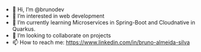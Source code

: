- 👋 Hi, I’m @brunodev
- 👀 I’m interested in web development
- 🌱 I’m currently learning Microservices in Spring-Boot and Cloudnative in Quarkus.
- 💞️ I’m looking to collaborate on projects
- 📫 How to reach me: https://www.linkedin.com/in/bruno-almeida-silva

<!---
bruno-almeida-silva/bruno-almeida-silva is a ✨ special ✨ repository because its `README.md` (this file) appears on your GitHub profile.
You can click the Preview link to take a look at your changes.
--->
